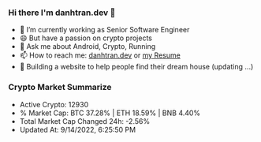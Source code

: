 ### Hi there I'm danhtran.dev 👋

- 🔭 I’m currently working as Senior Software Engineer
- 😄 But have a passion on crypto projects
- 💬 Ask me about Android, Crypto, Running 
- 📫 How to reach me: <a href="https://danhtran.dev" target="_blank">danhtran.dev</a> or <a href="Developer-Resume.pdf" target="_blank">my Resume</a>
- 🌱 Building a website to help people find their dream house (updating ...)

### Crypto Market Summarize
- Active Crypto: 12930
- % Market Cap: BTC 37.28% | ETH 18.59% | BNB 4.40%
- Total Market Cap Changed 24h: -2.56%
- Updated At: 9/14/2022, 6:25:50 PM
